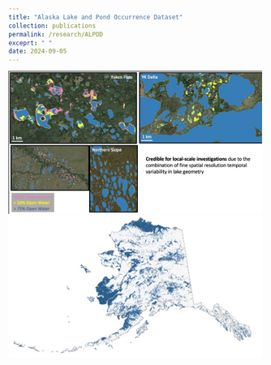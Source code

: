 ```yaml
---
title: "Alaska Lake and Pond Occurrence Dataset"
collection: publications
permalink: /research/ALPOD
exceprt: " "
date: 2024-09-05
---
```

<p float="left">
  <img src='/images/Lake Dataset visuals2.jpg' width='500'>
  <img src='/images/Lake Dataset visuals.jpg' width='500'>
</p>
